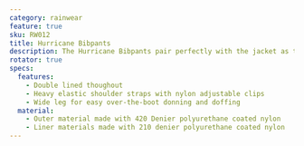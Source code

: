 ```yaml
---
category: rainwear
feature: true
sku: RW012
title: Hurricane Bibpants
description: The Hurricane Bibpants pair perfectly with the jacket as the toughest product on the market. The 420 Denier Nylon outer shell and 210 Denier Nylon shell are both polyurethane coated. Lining and shell are sewn "coating to coating" to reduce abrasive damage to coating and improve longevity. The soft finish provides added comfort, inside and out. Wide leg design allows for "boots on" access
rotator: true
specs:
  features:
    - Double lined thoughout
    - Heavy elastic shoulder straps with nylon adjustable clips
    - Wide leg for easy over-the-boot donning and doffing
  material:
    - Outer material made with 420 Denier polyurethane coated nylon
    - Liner materials made with 210 denier polyurethane coated nylon
---
```

